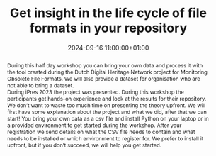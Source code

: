 ---
abstract: 'During this half day workshop you can bring your own data and process it
  with the tool created during the Dutch Digital Heritage Network project for Monitoring
  Obsolete File Formats. We will also provide a dataset for organisation who are not
  able to bring a dataset.


  During iPres 2023 the project was presented. During this workshop the participants
  get hands-on experience and look at the results for their repository.


  We don’t want to waste too much time on presenting the theory upfront. We will first
  have some explanation about the project and what we did, after that we can start!
  You bring your own data as a csv file and install Python on your laptop or in a
  provided environment to get started during the workshop. After your registration
  we send details on what the CSV file needs to contain and what needs to be installed
  or which environment to register for. We prefer to install it upfront, but if you
  don’t succeed, we will help you get started.'
creators:
- Lotte Wijsman
- Rein van ‘t Veer
- Sam Alloing
- Valentijn Gilissen
date: 2024-09-16 11:00:00+01:00
document_url: null
grand_parent: iPRES
institutions: []
keywords:
- information technology for dp
- from document to data
landing_page_url: ''
language: eng
layout: publication
license: Creative Commons Attribution Share-Alike 4.0 (CC-BY-SA-4.0)
notes_url: ''
parent: iPRES 2024
publication_type: workshop
size: null
slides_url: https://zenodo.org/records/13890921
source_name: iPRES
stream_url: ''
title: Get insight in the life cycle of file formats in your repository
year: 2024
---